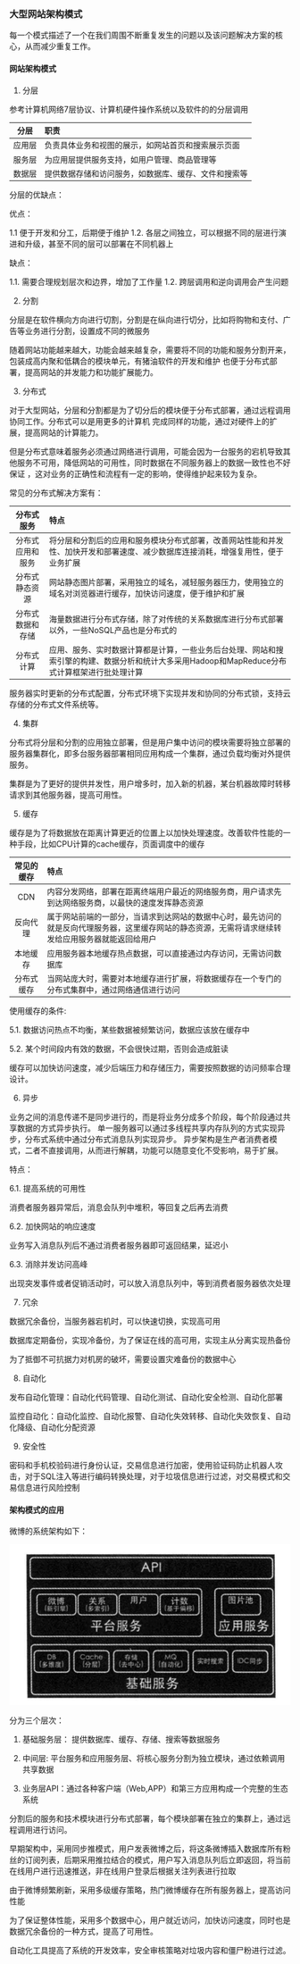 ### 大型网站架构模式

每一个模式描述了一个在我们周围不断重复发生的问题以及该问题解决方案的核心，从而减少重复工作。

#### 网站架构模式

1. 分层

参考计算机网络7层协议、计算机硬件操作系统以及软件的的分层调用

| 分层 | 职责  |
| :--------:   | :----- |
|应用层 |负责具体业务和视图的展示，如网站首页和搜索展示页面 |
|服务层 |为应用层提供服务支持，如用户管理、商品管理等 |
|数据层 |提供数据存储和访问服务，如数据库、缓存、文件和搜索等 | 

分层的优缺点：

优点：

1.1 便于开发和分工，后期便于维护
1.2. 各层之间独立，可以根据不同的层进行演进和升级，甚至不同的层可以部署在不同机器上


缺点：

1.1. 需要合理规划层次和边界，增加了工作量
1.2. 跨层调用和逆向调用会产生问题

2. 分割

分层是在软件横向方向进行切割，分割是在纵向进行切分，比如将购物和支付、广告等业务进行分割，设置成不同的微服务

随着网站功能越来越大，功能会越来越复杂，需要将不同的功能和服务分割开来，包装成高内聚和低耦合的模块单元，有猪油软件的开发和维护
也便于分布式部署，提高网站的并发能力和功能扩展能力。

3. 分布式

对于大型网站，分层和分割都是为了切分后的模块便于分布式部署，通过远程调用协同工作。分布式可以是用更多的计算机
完成同样的功能，通过对硬件上的扩展，提高网站的计算能力。

但是分布式意味着服务必须通过网络进行调用，可能会因为一台服务的宕机导致其他服务不可用，降低网站的可用性，同时数据在不同服务器上的数据一致性也不好保证
，这对业务的正确性和流程有一定的影响，使得维护起来较为复杂。

常见的分布式解决方案有：

| 分布式服务 | 特点  |
| :--------:   | :----- |
|分布式应用和服务 |将分层和分割后的应用和服务模块分布式部署，改善网站性能和并发性、加快开发和部署速度、减少数据库连接消耗，增强复用性，便于业务扩展 |
|分布式静态资源 |网站静态图片部署，采用独立的域名，减轻服务器压力，使用独立的域名对浏览器进行缓存，加快访问速度，便于维护和扩展 |
|分布式数据和存储 |海量数据进行分布式存储，除了对传统的关系数据库进行分布式部署以外，一些NoSQL产品也是分布式的 | 
|分布式计算|应用、服务、实时数据计算都是计算，一些业务后台处理、网站和搜索引擎的构建、数据分析和统计大多采用Hadoop和MapReduce分布式计算框架进行批处理计算|

服务器实时更新的分布式配置，分布式环境下实现并发和协同的分布式锁，支持云存储的分布式文件系统等。

4. 集群

分布式将分层和分割的应用独立部署，但是用户集中访问的模块需要将独立部署的服务器集群化，即多台服务器部署相同应用构成一个集群，通过负载均衡对外提供服务。


集群是为了更好的提供并发性，用户增多时，加入新的机器，某台机器故障时转移请求到其他服务器，提高可用性。

5. 缓存

缓存是为了将数据放在距离计算更近的位置上以加快处理速度。改善软件性能的一种手段，比如CPU计算的cache缓存，页面调度中的缓存

| 常见的缓存 | 特点  |
| :--------:   | :----- |
|CDN |内容分发网络，部署在距离终端用户最近的网络服务商，用户请求先到达网络服务商，以最快的速度发挥静态资源 |
|反向代理 | 属于网站前端的一部分，当请求到达网站的数据中心时，最先访问的就是反向代理服务器，这里缓存网站的静态资源，无需将请求继续转发给应用服务器就能返回给用户|
|本地缓存 | 应用服务器本地缓存热点数据，可以直接通过内存访问，无需访问数据库| 
|分布式缓存| 当网站庞大时，需要对本地缓存进行扩展，将数据缓存在一个专门的分布式集群中，通过网络通信进行访问|

使用缓存的条件:

5.1. 数据访问热点不均衡，某些数据被频繁访问，数据应该放在缓存中

5.2. 某个时间段内有效的数据，不会很快过期，否则会造成脏读


缓存可以加快访问速度，减少后端压力和存储压力，需要按照数据的访问频率合理设计。


6. 异步

业务之间的消息传递不是同步进行的，而是将业务分成多个阶段，每个阶段通过共享数据的方式异步执行。
单一服务器可以通过多线程共享内存队列的方式实现异步，分布式系统中通过分布式消息队列实现异步。
异步架构是生产者消费者模式，二者不直接调用，从而进行解耦，功能可以随意变化不受影响，易于扩展。


特点：

6.1. 提高系统的可用性

消费者服务器异常后，消息会队列中堆积，等回复之后再去消费

6.2. 加快网站的响应速度

业务写入消息队列后不通过消费者服务器即可返回结果，延迟小

6.3. 消除并发访问高峰

出现突发事件或者促销活动时，可以放入消息队列中，等到消费者服务器依次处理

7. 冗余

数据冗余备份，当服务器宕机时，可以快速切换，实现高可用

数据库定期备份，实现冷备份，为了保证在线的高可用，实现主从分离实现热备份

为了抵御不可抗据力对机房的破坏，需要设置灾难备份的数据中心

8. 自动化

发布自动化管理：自动化代码管理、自动化测试、自动化安全检测、自动化部署

监控自动化：自动化监控、自动化报警、自动化失效转移、自动化失效恢复、自动化降级、自动化分配资源


9. 安全性

密码和手机校验码进行身份认证，交易信息进行加密，使用验证码防止机器人攻击，对于SQL注入等进行编码转换处理，对于垃圾信息进行过滤，对交易模式和交易信息进行风险控制


#### 架构模式的应用

微博的系统架构如下：

![微博架构图](../../image/weibo_architecture.png)

分为三个层次：

1. 基础服务层： 提供数据库、缓存、存储、搜索等数据服务

2. 中间层: 平台服务和应用服务层、将核心服务分割为独立模块，通过依赖调用共享数据

3. 业务层API：通过各种客户端（Web,APP）和第三方应用构成一个完整的生态系统

分割后的服务和技术模块进行分布式部署，每个模块部署在独立的集群上，通过远程调用进行访问。

早期架构中，采用同步推模式，用户发表微博之后，将这条微博插入数据库所有粉丝的订阅列表，后期采用推拉结合的模式，用户写入消息队列后立即返回，将当前在线用户进行迅速推送，非在线用户登录后根据关注列表进行拉取


由于微博频繁刷新，采用多级缓存策略，热门微博缓存在所有服务器上，提高访问性能

为了保证整体性能，采用多个数据中心，用户就近访问，加快访问速度，同时也是数据冗余备份的一种方式，提高了可用性。

自动化工具提高了系统的开发效率，安全审核策略对垃圾内容和僵尸粉进行过滤。





